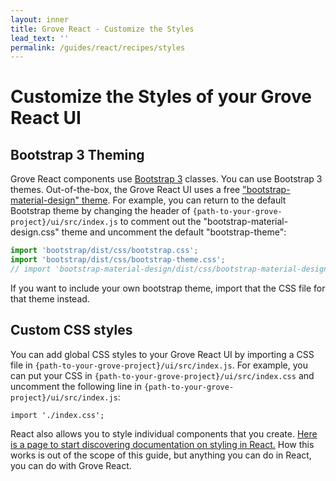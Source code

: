 ```yaml
---
layout: inner
title: Grove React - Customize the Styles
lead_text: ''
permalink: /guides/react/recipes/styles
---
```


# Customize the Styles of your Grove React UI

## Bootstrap 3 Theming

Grove React components use [Bootstrap 3](https://getbootstrap.com/docs/3.3/) classes. You can use Bootstrap 3 themes. Out-of-the-box, the Grove React UI uses a free ["bootstrap-material-design" theme](https://cdn.rawgit.com/FezVrasta/bootstrap-material-design/gh-pages-v3/index.html). For example, you can return to the default Bootstrap theme by changing the header of `{path-to-your-grove-project}/ui/src/index.js` to comment out the "bootstrap-material-design.css" theme and uncomment the default "bootstrap-theme":

```javascript
import 'bootstrap/dist/css/bootstrap.css';
import 'bootstrap/dist/css/bootstrap-theme.css';
// import 'bootstrap-material-design/dist/css/bootstrap-material-design.css';
```

If you want to include your own bootstrap theme, import that the CSS file for that theme instead.

## Custom CSS styles

You can add global CSS styles to your Grove React UI by importing a CSS file in `{path-to-your-grove-project}/ui/src/index.js`. For example, you can put your CSS in `{path-to-your-grove-project}/ui/src/index.css` and uncomment the following line in `{path-to-your-grove-project}/ui/src/index.js`:

```
import './index.css';
```

React also allows you to style individual components that you create. [Here is a page to start discovering documentation on styling in React.](https://reactjs.org/docs/faq-styling.html) How this works is out of the scope of this guide, but anything you can do in React, you can do with Grove React.
